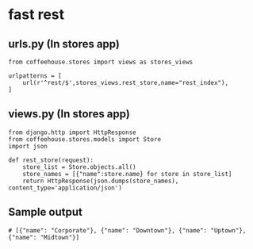 # fast rest

## urls.py (In stores app)
````
from coffeehouse.stores import views as stores_views

urlpatterns = [
    url(r'^rest/$',stores_views.rest_store,name="rest_index"),
]
````

## views.py (In stores app)

````
from django.http import HttpResponse
from coffeehouse.stores.models import Store
import json 

def rest_store(request):
    store_list = Store.objects.all()
    store_names = [{"name":store.name} for store in store_list]
    return HttpResponse(json.dumps(store_names), content_type='application/json')
````

## Sample output

````
# [{"name": "Corporate"}, {"name": "Downtown"}, {"name": "Uptown"}, {"name": "Midtown"}]
````




